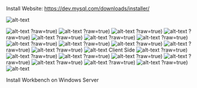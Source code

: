 Install Website: https://dev.mysql.com/downloads/installer/

![alt-text](https://i.gyazo.com/52c51c56d3d02d56d400938cc762adc7.png?raw=true)

![alt-text](https://i.gyazo.com/489cc7baa2efc982b283fbf2fb1bc745.png?raw=true)
?raw=true)
![alt-text](https://i.gyazo.com/90cdfd396b4bed44091a12ae1fe30234.png?raw=true)
?raw=true)
![alt-text](https://i.gyazo.com/90cdfd396b4bed44091a12ae1fe30234.png?raw=true)
?raw=true)
![alt-text](https://i.gyazo.com/28f5114ffb50d178b237decfcd8730cb.png?raw=true)
?raw=true)
![alt-text](https://i.gyazo.com/1e6d439fc86590f4777c1ca43e371bae.png?raw=true)
?raw=true)
![alt-text](https://i.gyazo.com/1db84e9c2c57fda12a09af5d418292ef.png?raw=true)
?raw=true)
![alt-text](https://i.gyazo.com/97de01710c40e4e7eda39c09466183db.png?raw=true)
?raw=true)
![alt-text](https://i.gyazo.com/4191bc10b07895840a95e87cc11c396c.png?raw=true)
?raw=true)
![alt-text](https://i.gyazo.com/54cbc22b34b8152e7183094c88fc0904.png?raw=true)
?raw=true)
![alt-text](https://i.gyazo.com/9f760d8dc2a2a9bf9ebc1776094b4201.png?raw=true)
?raw=true)
![alt-text](https://i.gyazo.com/cb22c1b7e5970a9c470039234467d075.png?raw=true)
?raw=true)
![alt-text](https://i.gyazo.com/ad24cad35ba598e07966467eebb9eda0.png?raw=true)
?raw=true)
![alt-text](https://i.gyazo.com/dffd63426f27e58f28454d8ed85be3c5.png?raw=true)
Client Side
![alt-text](https://i.gyazo.com/c54c6393dae8550064c6c3bb75294c0a.png?raw=true)
?raw=true)
![alt-text](https://i.gyazo.com/364e9d4b8dbc51d279cccbb5dfe4d60b.png?raw=true)
?raw=true)
![alt-text](https://i.gyazo.com/f10c09fdd15afbe9f37b9454d2795d15.png?raw=true)
?raw=true)
![alt-text](https://i.gyazo.com/1ae70feb1bbf8131e68b7de5c5871ef5.png?raw=true)
?raw=true)
![alt-text](https://i.gyazo.com/d6cea801b85a394e2318bfe7a16f2bc2.png?raw=true)
?raw=true)
![alt-text](https://i.gyazo.com/0d5ca3f670f8e767da2bfeb770848b68.png?raw=true)
?raw=true)
![alt-text](https://i.gyazo.com/19e64e6baf18aeebda942deb4d69f583.png?raw=true)
?raw=true)
![alt-text](https://i.gyazo.com/109bcc185b11cb8b4a4d6f3ea9fd9045.png?raw=true)
?raw=true)
![alt-text](https://i.gyazo.com/8fe168a3234485be2dbab05997ef465c.png?raw=true)



Install Workbench on Windows Server